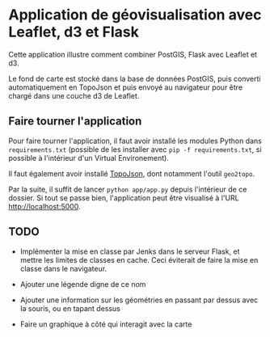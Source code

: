 # Application de géovisualisation avec Leaflet, d3 et Flask

Cette application illustre comment combiner PostGIS, Flask avec Leaflet et d3.

Le fond de carte est stocké dans la base de données PostGIS, puis converti automatiquement en TopoJson et puis envoyé au navigateur pour être chargé dans une couche d3 de Leaflet.


## Faire tourner l'application

Pour faire tourner l'application, il faut avoir installé les modules Python dans `requirements.txt` (possible de les installer avec `pip -f requirements.txt`, si possible à l'intérieur d'un Virtual Environement).

Il faut également avoir installé [TopoJson](https://github.com/topojson/topojson), dont notamment l'outil `geo2topo`.

Par la suite, il suffit de lancer `python app/app.py` depuis l'intérieur de ce dossier. Si tout se passe bien, l'application peut être visualisé à l'URL [http://localhost:5000](http://localhost:5000).


## TODO

- Implémenter la mise en classe par Jenks dans le serveur Flask, et mettre les limites de classes en cache. Ceci éviterait de faire la mise en classe dans le navigateur.

- Ajouter une légende digne de ce nom

- Ajouter une information sur les géométries en passant par dessus avec la souris, ou en tapant dessus

- Faire un graphique à côté qui interagit avec la carte


